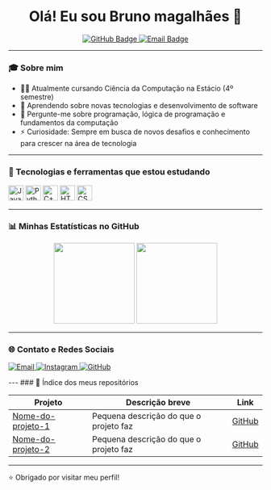 <h1 align="center">Olá! Eu sou Bruno magalhães 👋</h1>

<p align="center">
  <a href="https://github.com/bruno-190">
    <img src="https://img.shields.io/github/followers/seu-usuario?label=Followers&style=social" alt="GitHub Badge"/>
  </a>
  <a href="mailto:brunovieira.map@gmail.com">
    <img src="https://img.shields.io/badge/Email-contato-red" alt="Email Badge"/>
  </a>
</p>

---

### 🎓 Sobre mim

- 👨‍🎓 Atualmente cursando Ciência da Computação na Estácio (4º semestre)
- 🌱 Aprendendo sobre novas tecnologias e desenvolvimento de software
- 💬 Pergunte-me sobre programação, lógica de programação e fundamentos da computação
- ⚡ Curiosidade: Sempre em busca de novos desafios e conhecimento para crescer na área de tecnologia

---

### 🧰 Tecnologias e ferramentas que estou estudando

<p>
  <img src="https://cdn.jsdelivr.net/gh/devicons/devicon/icons/java/java-original.svg" height="30" alt="Java" />
  <img src="https://cdn.jsdelivr.net/gh/devicons/devicon/icons/python/python-original.svg" height="30" alt="Python" />
  <img src="https://cdn.jsdelivr.net/gh/devicons/devicon/icons/cplusplus/cplusplus-original.svg" height="30" alt="C++" />
  <img src="https://cdn.jsdelivr.net/gh/devicons/devicon/icons/html5/html5-original.svg" height="30" alt="HTML5" />
  <img src="https://cdn.jsdelivr.net/gh/devicons/devicon/icons/css3/css3-original.svg" height="30" alt="CSS3" />
</p>

---

### 📊 Minhas Estatísticas no GitHub

<p align="center">
  <img height="160em" src="https://github-readme-stats.vercel.app/api?username=seu-usuario&show_icons=true&theme=github_dark&count_private=true" />
  <img height="160em" src="https://github-readme-stats.vercel.app/api/top-langs/?username=seu-usuario&layout=compact&theme=github_dark" />
</p>

---
### 🌐 Contato e Redes Sociais

<p>
  <a href="mailto:brunovieira.map@gmail.com" target="_blank">
    <img src="https://img.shields.io/badge/Email-D14836?style=flat&logo=gmail&logoColor=white" alt="Email" />
  </a>
  <a href="https://www.instagram.com/bruno_m_190" target="_blank">
    <img src="https://img.shields.io/badge/Instagram-E4405F?style=flat&logo=instagram&logoColor=white" alt="Instagram" />
  </a>
  <a href="https://github.com/bruno-190" target="_blank">
    <img src="https://img.shields.io/badge/GitHub-181717?style=flat&logo=github&logoColor=white" alt="GitHub" />
  </a>
</p>
---
### 📁 Índice dos meus repositórios

| Projeto                      | Descrição breve                         | Link                                      |
|-----------------------------|---------------------------------------|-------------------------------------------|
| [Nome-do-projeto-1](https://github.com/bruno-190/nome-do-projeto-1) | Pequena descrição do que o projeto faz  | [GitHub](https://github.com/bruno-190/nome-do-projeto-1) |
| [Nome-do-projeto-2](https://github.com/bruno-190/nome-do-projeto-2) | Pequena descrição do que o projeto faz  | [GitHub](https://github.com/bruno-190/nome-do-projeto-2) |

---
⭐️ Obrigado por visitar meu perfil!
